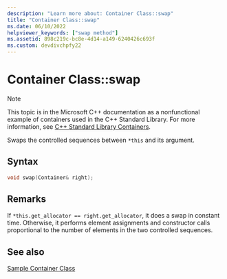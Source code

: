 ```yaml
---
description: "Learn more about: Container Class::swap"
title: "Container Class::swap"
ms.date: 06/10/2022
helpviewer_keywords: ["swap method"]
ms.assetid: 898c219c-bc8e-4d14-a149-6240426c693f
ms.custom: devdivchpfy22
---
```


# Container Class::swap

> [!NOTE]
> This topic is in the Microsoft C++ documentation as a nonfunctional example of containers used in the C++ Standard Library. For more information, see [C++ Standard Library Containers](../standard-library/stl-containers.md).

Swaps the controlled sequences between `*this` and its argument.

## Syntax

```cpp
void swap(Container& right);
```

## Remarks

If `*this.get_allocator == right.get_allocator`, it does a swap in constant time. Otherwise, it performs element assignments and constructor calls proportional to the number of elements in the two controlled sequences.

## See also

[Sample Container Class](../standard-library/sample-container-class.md)
